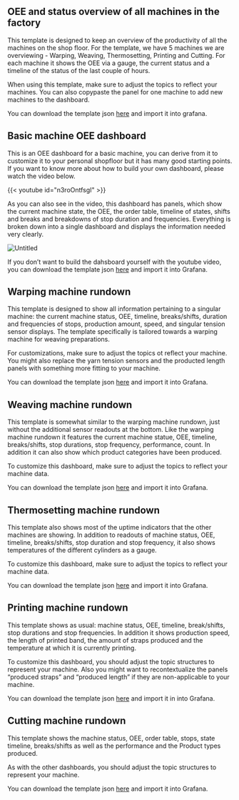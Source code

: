 ## OEE and status overview of all machines in the factory

This template is designed to keep an overview of the productivity of all the machines on the shop floor. For the template, we have 5 machines we are overviewing - Warping, Weaving, Thermosetting, Printing and Cutting. For each machine it shows the OEE via a gauge, the current status and a timeline of the status of the last couple of hours. 

When using this template, make sure to adjust the topics to reflect your machines. You can also copypaste the panel for one machine to add new machines to the dashboard. 

You can download the template json [here](./factoryOverviewTemplate-grafana.json) and import it into grafana.

## Basic machine OEE dashboard

This is an OEE dashboard for a basic machine, you can derive from it to customize it to your personal shopfloor but it has many good starting points. If you want to know more about how to build your own dashboard, please watch the video below. 

{{< youtube id="n3roOntfsgI" >}}

As you can also see in the video, this dashboard has panels, which show the current machine state, the OEE, the order table, timeline of states, shifts and breaks and breakdowns of stop duration and frequencies. Everything is broken down into a single dashboard and displays the information needed very clearly. 

![Untitled](/images/knowledge-base/grafana-repo/Untitled.png)

If you don’t want to build the dahsboard yourself with the youtube video, you can download the template json [here](./oeeytvidTemplate-grafana.json) and import it into Grafana.

## Warping machine rundown

This template is designed to show all information pertaining to a singular machine: the current machine status, OEE, timeline, breaks/shifts, duration and frequencies of stops, production amount, speed, and singular tension sensor displays. The template specifically is tailored towards a warping machine for weaving preparations.

For customizations, make sure to adjust the topics ot reflect your machine. You might also replace the yarn tension sensors and the producted length panels with something more fitting to your machine.

You can download the template json [here](./factoryWeavingTemplate-grafana.json) and import it into Grafana. 

## Weaving machine rundown

This template is somewhat similar to the warping machine rundown, just without the additional sensor readouts at the bottom. Like the warping machine rundown it features the current machine statue, OEE, timeline, breaks/shifts, stop durations, stop frequency, performance, count. In addition it can also show which product categories have been produced.  

To customize this dashboard, make sure to adjust the topics to reflect your machine data.

You can download the template json [here](./factoryWeaving2Template-grafana.json) and import it into Grafana. 

## Thermosetting machine rundown

This template also shows most of the uptime indicators that the other machines are showing. In addition to readouts of machine status, OEE, timeline, breaks/shifts, stop duration and stop frequency, it also shows temperatures of the different cylinders as a gauge. 

To customize this dashboard, make sure to adjust the topics to reflect your machine data. 

You can download the template json [here](./factoryThermosettingTemplate-grafana.json) and import it into Grafana.  

## Printing machine rundown

This template shows as usual: machine status, OEE, timeline, break/shifts, stop durations and stop frequencies. In addition it shows production speed, the length of printed band, the amount of straps produced and the temperature at which it is currently printing. 

To customize this dashboard, you should adjust the topic structures to represent your machine. Also you might want to recontextualize the panels “produced straps” and “produced length” if they are non-applicable to your machine. 

You can download the template json [here](./factoryPrintingTemplate-grafana.json) and import it in into Grafana. 

## Cutting machine rundown

This template shows the machine status, OEE, order table, stops, state timeline, breaks/shifts as well as the performance and the Product types produced.

As with the other dashboards, you should adjust the topic structures to represent your machine. 

You can download the template json [here](./factoryCuttingTemplate-grafana.json) and import it into Grafana.
